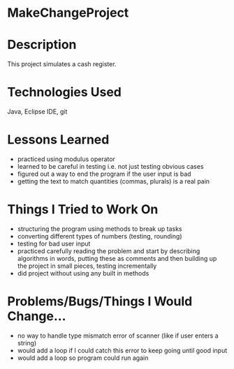 # MakeChangeProject

# Description
This project simulates a cash register. 

# Technologies Used
Java, Eclipse IDE, git

# Lessons Learned
- practiced using modulus operator
- learned to be careful in testing i.e. not just testing obvious cases
- figured out a way to end the program if the user input is bad
- getting the text to match quantities (commas, plurals) is a real pain

# Things I Tried to Work On
- structuring the program using methods to break up tasks
- converting different types of numbers (testing, rounding)
- testing for bad user input
- practiced carefully reading the problem and start by describing algorithms in words, putting these as comments and then building
  up the project in small pieces, testing incrementally
- did project without using any built in methods

# Problems/Bugs/Things I Would Change...
- no way to handle type mismatch error of scanner (like if user enters a string)
- would add a loop if I could catch this error to keep going until good input
- would add a loop so program could run again



